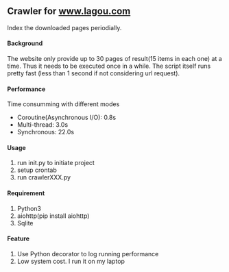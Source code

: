 ## Crawler for www.lagou.com

Index the downloaded pages periodially. 

#### Background
The website only provide up to 30 pages of result(15 items in each one) at a time. Thus it needs to be executed once in a while. The script itself runs pretty fast (less than 1 second if not considering url request).

#### Performance
Time consumming with different modes
- Coroutine(Asynchronous I/O): 0.8s
- Multi-thread: 3.0s
- Synchronous: 22.0s

#### Usage
1. run init.py to initiate project
2. setup crontab
3. run crawlerXXX.py

#### Requirement
1. Python3
2. aiohttp(pip install aiohttp)
2. Sqlite

#### Feature
1. Use Python decorator to log running performance
2. Low system cost. I run it on my laptop
